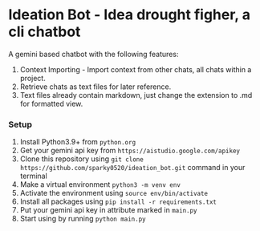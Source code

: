 # Ideation Bot - Idea drought figher, a cli chatbot

A gemini based chatbot with the following features:

1. Context Importing - Import context from other chats, all chats within a project.
2. Retrieve chats as text files for later reference.
3. Text files already contain markdown, just change the extension to .md for formatted view.

### Setup

1. Install Python3.9+ from `python.org`
2. Get your gemini api key from `https://aistudio.google.com/apikey`
3. Clone this repository using `git clone https://github.com/sparky0520/ideation_bot.git` command in your terminal
4. Make a virtual environment `python3 -m venv env`
5. Activate the environment using `source env/bin/activate`
6. Install all packages using `pip install -r requirements.txt`
7. Put your gemini api key in attribute marked in `main.py`
8. Start using by running `python main.py`
